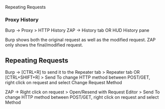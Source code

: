 Repeating Requests

### Proxy History
Burp -> Proxy > HTTP History
ZAP -> History tab OR HUD History pane

Burp shows both the original request as well as the modified request.
ZAP only shows the final/modified request.

## Repeating Requests
Burp -> [CTRL+R] to send it to the Repeater tab > Repeater tab OR [CTRL+SHIFT+R] > Send
To change HTTP method between POST/GET, right click on request and select Change Request Method

ZAP -> Right click on request > Open/Resend with Request Editor > Send
To change HTTP method between POST/GET, right click on request and select Method
